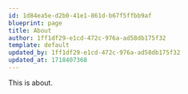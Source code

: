 ```yaml
---
id: 1d84ea5e-d2b0-41e1-861d-b67f5ffbb9af
blueprint: page
title: About
author: 1ff1df29-e1cd-472c-976a-ad58db175f32
template: default
updated_by: 1ff1df29-e1cd-472c-976a-ad58db175f32
updated_at: 1718407368
---
```

This is about.